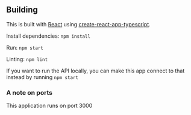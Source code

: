 

## Building

This is built with [React](https://reactjs.org/) using [create-react-app-typescript](https://github.com/wmonk/create-react-app-typescript).

Install dependencies: `npm install`

Run: `npm start`

Linting: `npm lint`

If you want to run the API locally, you can make this app connect to that instead by running `npm start`

### A note on ports

This application runs on port 3000
